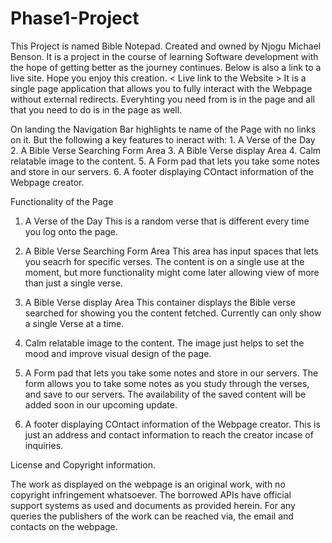 # Phase1-Project

This Project is named Bible Notepad. Created and owned by Njogu Michael Benson. It is a project in the course of learning Software development with the hope of getting better as the journey continues. Below is also a link to a live site. Hope you enjoy this creation.
    < Live link to the Website > 
It is a single page application that allows you to fully interact with the Webpage without external redirects.
Everyhting you need from is in the page and all that you need to do is in the page as well.

On landing the Navigation Bar highlights te name of the Page with no links on it. But the following a key features to ineract with:
    1. A Verse of the Day 
    2. A Bible Verse Searching Form Area
    3. A Bible Verse display Area
    4. Calm relatable image to the content.
    5. A Form pad that lets you take some notes and store in our servers. 
    6. A footer displaying COntact information of the Webpage creator.

Functionality of the Page

1. A Verse of the Day 
    This is a random verse that is different every time you log onto the page. 

2. A Bible Verse Searching Form Area
    This area has input spaces that lets you seacrh for specific verses. The content is on a single use at the moment, but more functionality might come later allowing view of more than just a single verse.

3. A Bible Verse display Area
    This container displays the Bible verse searched for showing you the content fetched. Currently can only show a single Verse at a time.

4. Calm relatable image to the content.
    The image just helps to set the mood and improve visual design of the page.

5. A Form pad that lets you take some notes and store in our servers. 
    The form allows you to take some notes as you study through the verses, and save to our servers. The availability of the saved content will be added soon in our upcoming update.

6. A footer displaying COntact information of the Webpage creator.
    This is just an address and contact information to reach the creator incase of inquiries.


License and Copyright information. 

The work as displayed on the webpage is an original work, with no copyright infringement whatsoever. The borrowed APIs have official support systems as used and documents as provided herein. For any queries the publishers of the work can be reached via, the email and contacts on the webpage. 